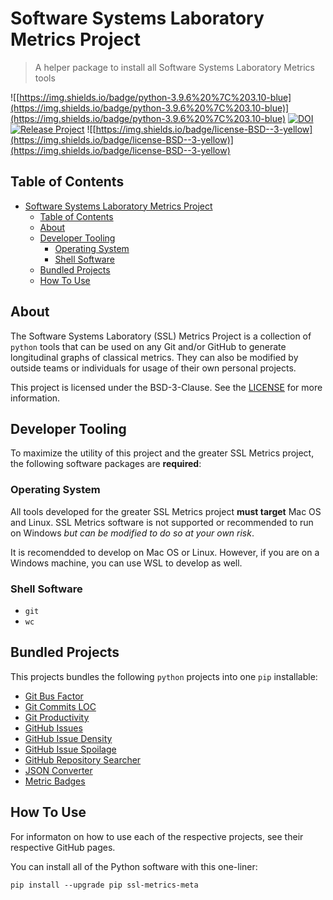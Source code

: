 # Software Systems Laboratory Metrics Project

> A helper package to install all Software Systems Laboratory Metrics tools

![[https://img.shields.io/badge/python-3.9.6%20%7C%203.10-blue](https://img.shields.io/badge/python-3.9.6%20%7C%203.10-blue)](https://img.shields.io/badge/python-3.9.6%20%7C%203.10-blue)
[![DOI](https://zenodo.org/badge/406268474.svg)](https://zenodo.org/badge/latestdoi/406268474)
[![Release Project](https://github.com/SoftwareSystemsLaboratory/ssl-metrics/actions/workflows/release.yml/badge.svg)](https://github.com/SoftwareSystemsLaboratory/ssl-metrics/actions/workflows/release.yml)
![[https://img.shields.io/badge/license-BSD--3-yellow](https://img.shields.io/badge/license-BSD--3-yellow)](https://img.shields.io/badge/license-BSD--3-yellow)

## Table of Contents

- [Software Systems Laboratory Metrics Project](#software-systems-laboratory-metrics-project)
  - [Table of Contents](#table-of-contents)
  - [About](#about)
  - [Developer Tooling](#developer-tooling)
    - [Operating System](#operating-system)
    - [Shell Software](#shell-software)
  - [Bundled Projects](#bundled-projects)
  - [How To Use](#how-to-use)

## About

The Software Systems Laboratory (SSL) Metrics Project is a collection of `python` tools that can be used on any Git and/or GitHub to generate longitudinal graphs of classical metrics. They can also be modified by outside teams or individuals for usage of their own personal projects.

This project is licensed under the BSD-3-Clause. See the [LICENSE](LICENSE) for more information.

## Developer Tooling

To maximize the utility of this project and the greater SSL Metrics project, the following software packages are **required**:

### Operating System

All tools developed for the greater SSL Metrics project **must target** Mac OS and Linux. SSL Metrics software is not supported or recommended to run on Windows *but can be modified to do so at your own risk*.

It is recomendded to develop on Mac OS or Linux. However, if you are on a Windows machine, you can use WSL to develop as well.

### Shell Software

- `git`
- `wc`

## Bundled Projects

This projects bundles the following `python` projects into one `pip` installable:

- [Git Bus Factor](https://github.com/SoftwareSystemsLaboratory/ssl-metrics-git-bus-factor)
- [Git Commits LOC](https://github.com/SoftwareSystemsLaboratory/ssl-metrics-git-commits-loc)
- [Git Productivity](https://github.com/SoftwareSystemsLaboratory/ssl-metrics-git-productivity)
- [GitHub Issues](https://github.com/SoftwareSystemsLaboratory/ssl-metrics-github-issues)
- [GitHub Issue Density](https://github.com/SoftwareSystemsLaboratory/ssl-metrics-github-issue-density)
- [GitHub Issue Spoilage](https://github.com/SoftwareSystemsLaboratory/ssl-metrics-github-issue-spoilage)
- [GitHub Repository Searcher](https://github.com/SoftwareSystemsLaboratory/ssl-metrics-github-repository-searcher)
- [JSON Converter](https://github.com/SoftwareSystemsLaboratory/ssl-metrics-json-converter)
- [Metric Badges](https://github.com/SoftwareSystemsLaboratory/ssl-metrics-badges)

## How To Use

For informaton on how to use each of the respective projects, see their respective GitHub pages.

You can install all of the Python software with this one-liner:

`pip install --upgrade pip ssl-metrics-meta`
